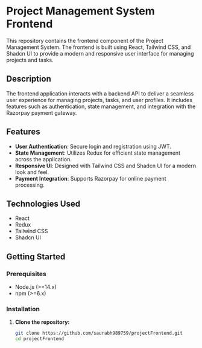 # Project Management System Frontend

This repository contains the frontend component of the Project Management System. The frontend is built using React, Tailwind CSS, and Shadcn UI to provide a modern and responsive user interface for managing projects and tasks.

## Description

The frontend application interacts with a backend API to deliver a seamless user experience for managing projects, tasks, and user profiles. It includes features such as authentication, state management, and integration with the Razorpay payment gateway.

## Features

- **User Authentication**: Secure login and registration using JWT.
- **State Management**: Utilizes Redux for efficient state management across the application.
- **Responsive UI**: Designed with Tailwind CSS and Shadcn UI for a modern look and feel.
- **Payment Integration**: Supports Razorpay for online payment processing.

## Technologies Used

- React
- Redux
- Tailwind CSS
- Shadcn UI

## Getting Started

### Prerequisites

- Node.js (>=14.x)
- npm (>=6.x)

### Installation

1. **Clone the repository:**
   ```bash
   git clone https://github.com/saurabh989759/projectFrontend.git
   cd projectFrontend
